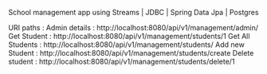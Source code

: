 School management app using Streams | JDBC | Spring Data Jpa | Postgres

URI paths :
Admin details : http://localhost:8080/api/v1/management/admin/
Get Student : http://localhost:8080/api/v1/management/students/1
Get All Students : http://localhost:8080/api/v1/management/students/
Add new Student : http://localhost:8080/api/v1/management/students/create
Delete student : http://localhost:8080/api/v1/management/students/delete/1
